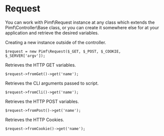 # Request

You can work with Pimf\Request instance at any class which extends the Pimf\Controller\Base class, or you can create it somewhere else
for at your application and retrieve the desired variables.

Creating a new instance outside of the controller.

    $request = new Pimf\Request($_GET, $_POST, $_COOKIE, $_SERVER['argv']);

Retrieves the HTTP GET variables.

    $request->fromGet()->get('name');

Retrieves the CLI arguments passed to script.

    $request->fromCli()->get('name');

Retrieves the HTTP POST variables.

    $request->fromPost()->get('name');

Retrieves the HTTP Cookies.

    $request->fromCookie()->get('name');
